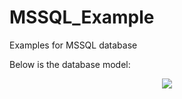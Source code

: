 # MSSQL_Example
Examples for MSSQL database

Below is the database model:

<p align="center">
  <img src="http://i.imgur.com/ppQtMhK.png"/>
</p>

